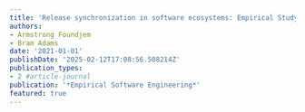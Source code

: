 ```yaml
---
title: 'Release synchronization in software ecosystems: Empirical Study on OpenStack'
authors:
- Armstrong Foundjem
- Bram Adams
date: '2021-01-01'
publishDate: '2025-02-12T17:08:56.508214Z'
publication_types:
- 2 #article-journal
publication: '*Empirical Software Engineering*'
featured: true
---
```

